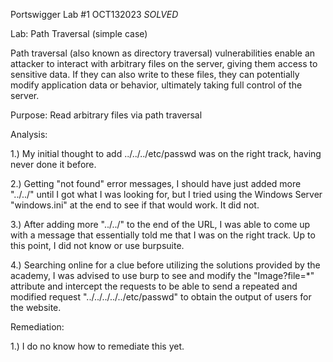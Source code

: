 Portswigger Lab #1 OCT132023 *SOLVED*

Lab: Path Traversal (simple case)

Path traversal (also known as directory traversal) vulnerabilities enable an attacker to interact with arbitrary files on the server, giving them access to sensitive data. If they can also write to these files, they can potentially modify application data or behavior, ultimately taking full control of the server.

Purpose: 
    Read arbitrary files via path traversal

Analysis: 

1.) My initial thought to add ../../../etc/passwd was on the right track, having never done it before. 
    
2.) Getting "not found" error messages, I should have just added more "../../" until I got what I was looking for, but I tried using the Windows Server "windows.ini" at the end to see if that would work. It did not.
    
3.) After adding more "../../" to the end of the URL, I was able to come up with a message that essentially told me that I was on the right track. Up to this point, I did not know or use burpsuite.
    
4.) Searching online for a clue before utilizing the solutions provided by the academy, I was advised to use burp to see and modify the "Image?file=*" attribute and intercept the requests to be able to send a repeated and modified request "../../../../../etc/passwd" to obtain the output of users for the website.

Remediation:
 
1.) I do no know how to remediate this yet.